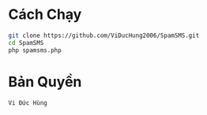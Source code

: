 # Cách Chạy
```sh
git clone https://github.com/ViDucHung2006/SpamSMS.git
cd SpamSMS
php spamsms.php
```
# Bản Quyền
```Vi Đức Hùng```
